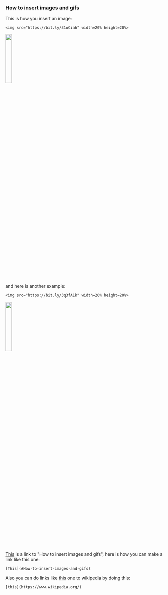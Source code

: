 ### How to insert images and gifs

This is how you insert an image:

```` 
<img src="https://bit.ly/31oCiah" width=20% height=20%>
````
<img src="https://bit.ly/31oCiah" width=20% height=20%>

and here is another example:
```` 
<img src="https://bit.ly/3q3fA1k" width=20% height=20%>
````
<img src="https://bit.ly/3q3fA1k" width=20% height=20%>



[This](#How-to-insert-images-and-gifs) is a link to "How to insert images and gifs", here is how you can make a link like this one:  
````
[This](#How-to-insert-images-and-gifs)
````


Also you can do links like [this](https://www.wikipedia.org/) one to wikipedia by doing this:

````
[this](https://www.wikipedia.org/)
````



